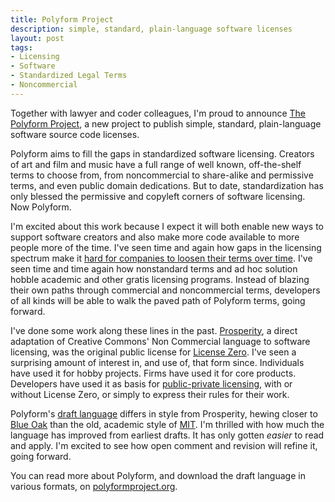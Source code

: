 ```yaml
---
title: Polyform Project
description: simple, standard, plain-language software licenses
layout: post
tags:
- Licensing
- Software
- Standardized Legal Terms
- Noncommercial
---
```


Together with lawyer and coder colleagues, I'm proud to announce [The Polyform Project](https://polyformproject.org/), a new project to publish simple, standard, plain-language software source code licenses.

Polyform aims to fill the gaps in standardized software licensing.  Creators of art and film and music have a full range of well known, off-the-shelf terms to choose from, from noncommercial to share-alike and permissive terms, and even public domain dedications.  But to date, standardization has only blessed the permissive and copyleft corners of software licensing.  Now Polyform.

I'm excited about this work because I expect it will both enable new ways to support software creators and also make more code available to more people more of the time.  I've seen time and again how gaps in the licensing spectrum make it [hard for companies to loosen their terms over time](https://writing.kemitchell.com/2019/04/06/Stairway-to-Heaven.html).  I've seen time and time again how nonstandard terms and ad hoc solution hobble academic and other gratis licensing programs.  Instead of blazing their own paths through commercial and noncommercial terms, developers of all kinds will be able to walk the paved path of Polyform terms, going forward.

I've done some work along these lines in the past.  [Prosperity](https://polyformproject.org/), a direct adaptation of Creative Commons' Non Commercial language to software licensing, was the original public license for [License Zero](https://licensezero.com).  I've seen a surprising amount of interest in, and use of, that form since.  Individuals have used it for hobby projects.  Firms have used it for core products.  Developers have used it as basis for [public-private licensing](https://indieopensource.com/public-private/indies), with or without License Zero, or simply to express their rules for their work.

Polyform's [draft language](https://docs.google.com/document/d/1EMbmyG3CNcIL5yJmQOvffo_CZCiwLREZHR3kXvDmPsk/edit?usp=sharing) differs in style from Prosperity, hewing closer to [Blue Oak](https://blueoakcouncil.org/license/1.0.0) than the old, academic style of [MIT](https://blueoakcouncil.org/license/1.0.0).  I'm thrilled with how much the language has improved from earliest drafts.  It has only gotten _easier_ to read and apply.   I'm excited to see how open comment and revision will refine it, going forward.

You can read more about Polyform, and download the draft language in various formats, on [polyformproject.org](https://polyformproject.org).
